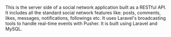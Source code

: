 This is the server side of a social network application built as a RESTful API. It includes all the standard social network features like: posts, comments, likes, messages, notifications, followings etc. It uses Laravel's broadcasting tools to handle real-time events with Pusher. It is built using Laravel and MySQL.
